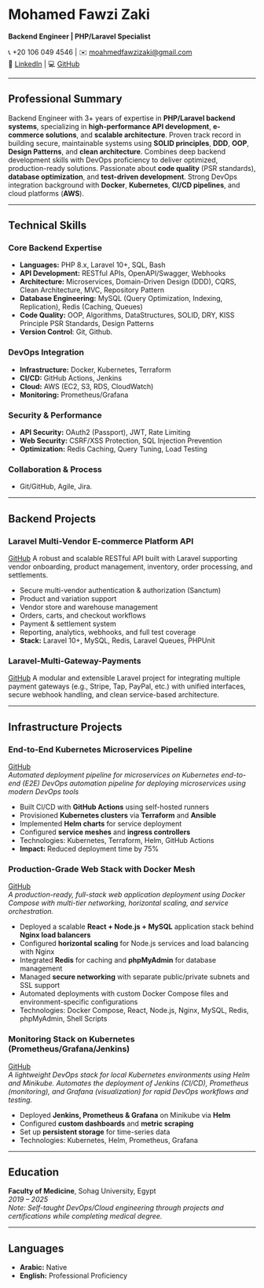 # **Mohamed Fawzi Zaki**  
**Backend Engineer | PHP/Laravel Specialist**  

📞 +20 106 049 4546 | ✉️ [moahmedfawzizaki@gmail.com](mailto:moahmedfawzizaki@gmail.com)  
🔗 [LinkedIn](https://linkedin.com/mohamedfawzizaki) | 💻 [GitHub](https://github.com/mohamedfawzizaki)  

---

## **Professional Summary**  

Backend Engineer with 3+ years of expertise in **PHP/Laravel backend systems**, specializing in **high-performance API development**, **e-commerce solutions**, and **scalable architecture**. Proven track record in building secure, maintainable systems using **SOLID principles**, **DDD**, **OOP**, **Design Patterns**, and **clean architecture**. Combines deep backend development skills with DevOps proficiency to deliver optimized, production-ready solutions. Passionate about **code quality** (PSR standards), **database optimization**, and **test-driven development**. Strong DevOps integration background with **Docker**, **Kubernetes**, **CI/CD pipelines**, and cloud platforms (**AWS**).


---

## **Technical Skills**  

### **Core Backend Expertise**  
- **Languages:** PHP 8.x, Laravel 10+, SQL, Bash  
- **API Development:** RESTful APIs, OpenAPI/Swagger, Webhooks  
- **Architecture:** Microservices, Domain-Driven Design (DDD), CQRS, Clean Architecture, MVC, Repository Pattern
- **Database Engineering:** MySQL (Query Optimization, Indexing, Replication), Redis (Caching, Queues)  
- **Code Quality:** OOP, Algorithms, DataStructures, SOLID, DRY, KISS Principle PSR Standards, Design Patterns  
- **Version Control**: Git, Github.

### **DevOps Integration**  
- **Infrastructure:** Docker, Kubernetes, Terraform  
- **CI/CD:** GitHub Actions, Jenkins  
- **Cloud:** AWS (EC2, S3, RDS, CloudWatch)  
- **Monitoring:** Prometheus/Grafana

### **Security & Performance**  
- **API Security:** OAuth2 (Passport), JWT, Rate Limiting  
- **Web Security:** CSRF/XSS Protection, SQL Injection Prevention  
- **Optimization:** Redis Caching, Query Tuning, Load Testing  

### **Collaboration & Process**  
- Git/GitHub, Agile, Jira. 

---

## **Backend Projects**  

### **Laravel Multi-Vendor E-commerce Platform API**  

[GitHub](https://github.com/mohamedfawzizaki/laravel-multivendor-ecommerce-platform-api)
A robust and scalable RESTful API built with Laravel supporting vendor onboarding, product management, inventory, order processing, and settlements.

* Secure multi-vendor authentication & authorization (Sanctum)
* Product and variation support
* Vendor store and warehouse management
* Orders, carts, and checkout workflows
* Payment & settlement system
* Reporting, analytics, webhooks, and full test coverage
* **Stack:** Laravel 10+, MySQL, Redis, Laravel Queues, PHPUnit

### **Laravel-Multi-Gateway-Payments**

[GitHub](https://github.com/mohamedfawzizaki/laravel-multi-gateway-payments)
A modular and extensible Laravel project for integrating multiple payment gateways (e.g., Stripe, Tap, PayPal, etc.) with unified interfaces, secure webhook handling, and clean service-based architecture.

---

## **Infrastructure Projects**  

### **End-to-End Kubernetes Microservices Pipeline**  

[GitHub](https://github.com/mohamedfawzizaki/e2e-devops-k8s-microservices-pipleline)  
*Automated deployment pipeline for microservices on Kubernetes end-to-end (E2E) DevOps automation pipeline for deploying microservices using modern DevOps tools* 

- Built CI/CD with **GitHub Actions** using self-hosted runners  
- Provisioned **Kubernetes clusters** via **Terraform** and **Ansible**  
- Implemented **Helm charts** for service deployment  
- Configured **service meshes** and **ingress controllers**  
- Technologies: Kubernetes, Terraform, Helm, GitHub Actions  
- **Impact:** Reduced deployment time by 75%  

### **Production-Grade Web Stack with Docker Mesh** 

[GitHub](https://github.com/mohamedfawzizaki/scalable-webstack-docker-mesh)  
*A production-ready, full-stack web application deployment using Docker Compose with multi-tier networking, horizontal scaling, and service orchestration.*

* Deployed a scalable **React + Node.js + MySQL** application stack behind **Nginx load balancers**
* Configured **horizontal scaling** for Node.js services and load balancing with Nginx
* Integrated **Redis** for caching and **phpMyAdmin** for database management
* Managed **secure networking** with separate public/private subnets and SSL support
* Automated deployments with custom Docker Compose files and environment-specific configurations
* Technologies: Docker Compose, React, Node.js, Nginx, MySQL, Redis, phpMyAdmin, Shell Scripts 

### **Monitoring Stack on Kubernetes (Prometheus/Grafana/Jenkins)**  

[GitHub](https://github.com/mohamedfawzizaki/devops-tools-deployment)  
*A lightweight DevOps stack for local Kubernetes environments using Helm and Minikube. Automates the deployment of Jenkins (CI/CD), Prometheus (monitoring), and Grafana (visualization) for rapid DevOps workflows and testing.*


- Deployed **Jenkins, Prometheus & Grafana** on Minikube via **Helm**  
- Configured **custom dashboards** and **metric scraping**  
- Set up **persistent storage** for time-series data  
- Technologies: Kubernetes, Helm, Prometheus, Grafana  

---

## **Education**  

**Faculty of Medicine**, Sohag University, Egypt  
*2019 – 2025*  
*Note: Self-taught DevOps/Cloud engineering through projects and certifications while completing medical degree.* 

---

## **Languages**  
- **Arabic:** Native  
- **English:** Professional Proficiency  